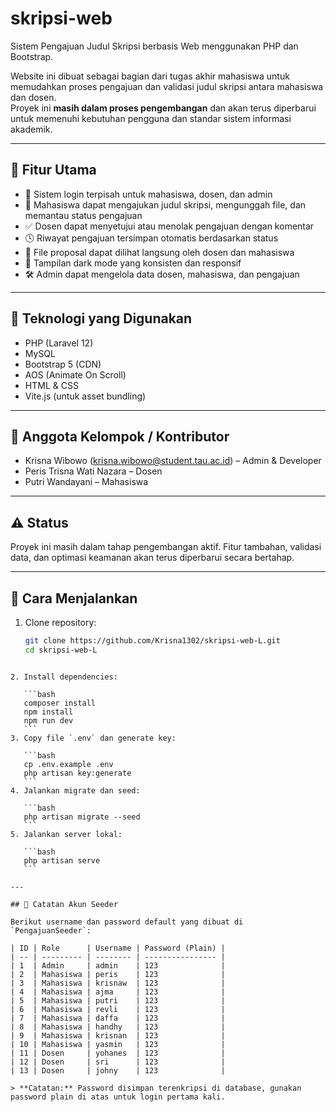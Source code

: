 # skripsi-web

Sistem Pengajuan Judul Skripsi berbasis Web menggunakan PHP dan Bootstrap.

Website ini dibuat sebagai bagian dari tugas akhir mahasiswa untuk memudahkan proses pengajuan dan validasi judul skripsi antara mahasiswa dan dosen.  
Proyek ini **masih dalam proses pengembangan** dan akan terus diperbarui untuk memenuhi kebutuhan pengguna dan standar sistem informasi akademik.

---

## 🔧 Fitur Utama

- 🔐 Sistem login terpisah untuk mahasiswa, dosen, dan admin
- 📄 Mahasiswa dapat mengajukan judul skripsi, mengunggah file, dan memantau status pengajuan
- ✅ Dosen dapat menyetujui atau menolak pengajuan dengan komentar
- 🕓 Riwayat pengajuan tersimpan otomatis berdasarkan status
- 📁 File proposal dapat dilihat langsung oleh dosen dan mahasiswa
- 🎨 Tampilan dark mode yang konsisten dan responsif
- 🛠 Admin dapat mengelola data dosen, mahasiswa, dan pengajuan

---

## 🧱 Teknologi yang Digunakan

- PHP (Laravel 12)
- MySQL
- Bootstrap 5 (CDN)
- AOS (Animate On Scroll)
- HTML & CSS
- Vite.js (untuk asset bundling)

---

## 👥 Anggota Kelompok / Kontributor

- Krisna Wibowo (krisna.wibowo@student.tau.ac.id) – Admin & Developer  
- Peris Trisna Wati Nazara – Dosen  
- Putri Wandayani – Mahasiswa  

---

## ⚠️ Status

Proyek ini masih dalam tahap pengembangan aktif. Fitur tambahan, validasi data, dan optimasi keamanan akan terus diperbarui secara bertahap.

---

## 📂 Cara Menjalankan

1. Clone repository:
   ```bash
   git clone https://github.com/Krisna1302/skripsi-web-L.git
   cd skripsi-web-L
````

2. Install dependencies:

   ```bash
   composer install
   npm install
   npm run dev
   ```
3. Copy file `.env` dan generate key:

   ```bash
   cp .env.example .env
   php artisan key:generate
   ```
4. Jalankan migrate dan seed:

   ```bash
   php artisan migrate --seed
   ```
5. Jalankan server lokal:

   ```bash
   php artisan serve
   ```

---

## 📝 Catatan Akun Seeder

Berikut username dan password default yang dibuat di `PengajuanSeeder`:

| ID | Role      | Username | Password (Plain) |
| -- | --------- | -------- | ---------------- |
| 1  | Admin     | admin    | 123              |
| 2  | Mahasiswa | peris    | 123              |
| 3  | Mahasiswa | krisnaw  | 123              |
| 4  | Mahasiswa | ajma     | 123              |
| 5  | Mahasiswa | putri    | 123              |
| 6  | Mahasiswa | revli    | 123              |
| 7  | Mahasiswa | daffa    | 123              |
| 8  | Mahasiswa | handhy   | 123              |
| 9  | Mahasiswa | krisnan  | 123              |
| 10 | Mahasiswa | yasmin   | 123              |
| 11 | Dosen     | yohanes  | 123              |
| 12 | Dosen     | sri      | 123              |
| 13 | Dosen     | johny    | 123              |

> **Catatan:** Password disimpan terenkripsi di database, gunakan password plain di atas untuk login pertama kali.
